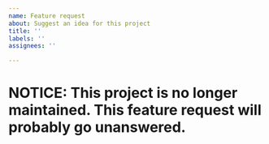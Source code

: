 ```yaml
---
name: Feature request
about: Suggest an idea for this project
title: ''
labels: ''
assignees: ''

---
```


# NOTICE: This project is no longer maintained. This feature request will probably go unanswered.
